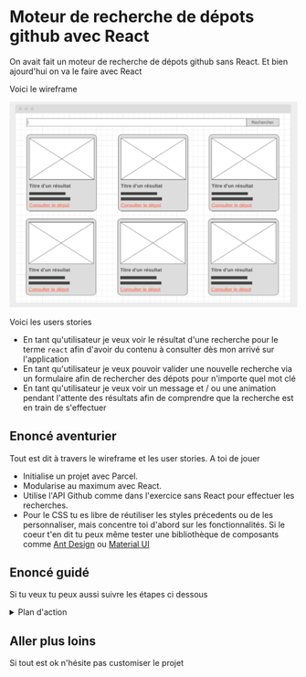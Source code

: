 # Moteur de recherche de dépots github avec React

On avait fait un moteur de recherche de dépots github sans React. Et bien ajourd'hui on va le faire avec React

Voici le wireframe

![Wireframe](./wireframe.png)

Voici les users stories

- En tant qu'utilisateur je veux voir le résultat d'une recherche pour le terme `react` afin d'avoir du contenu à consulter dès mon arrivé sur l'application
- En tant qu'utilisateur je veux pouvoir valider une nouvelle recherche via un formulaire afin de rechercher des dépots pour n'importe quel mot clé
- En tant qu'utilisateur je veux voir un message et / ou une animation pendant l'attente des résultats afin de comprendre que la recherche est en train de s'effectuer

## Enoncé aventurier

Tout est dit à travers le wireframe et les user stories. A toi de jouer

- Initialise un projet avec Parcel.  
- Modularise au maximum avec React.  
- Utilise l'API Github comme dans l'exercice sans React pour effectuer les recherches.
- Pour le CSS tu es libre de réutiliser les styles précedents ou de les personnaliser, mais concentre toi d'abord sur les fonctionnalités. Si le coeur t'en dit tu peux même tester une bibliothèque de composants comme [Ant Design](https://ant.design/) ou [Material UI](https://mui.com/)

## Enoncé guidé

Si tu veux tu peux aussi suivre les étapes ci dessous

<details>
  <summary>Plan d'action</summary>

- Initialise un projet avec Parcel
- Installe React et ReactDOM
- Crée l'index html avec la div pour l'app React et la balise script
- Crée ton point d'entrée JS et fais-y le rendu d'un élement React avec ReactDOM
- Décrit ton interface à travers des composants
  - Un composant `App` qui appelle 2 enfants
    - Un composant `Form` pour le formulaire de recherche
    - Un composant `Results` pour la liste des cartes de résultats qui appelle plusieurs fois un composant enfant
      - `Card` pour le détail d'un résultat
- Commence par étoffer de manière statique la structure de chaque composant
- Ajoute des props à ton composant `Card` pour pouvoir configurer le titre, l'image, la description et le lien
- Passe des valeurs en dur à ces props depuis le composant Results pour voir si ça configure bien tes `Card`
- Reprend le fichier de data de l'exercice précédent avec la liste des dépots
- Importe ces data dans le composants App et fait en sorte de passer la liste des dépots en props avec `Results`
- Remplace tes appels à `Card` en dur par une utilisation de `map` dans `Resuls` pour décrire une liste de dépots à partir des data reçues en props
- Initialise un state dans `App` qui représente la liste des dépots
- Intialement la liste doit être vide donc assigne lui un tableau vide
- Passe ce state en props à `Results` à la place de tes data, on doit donc voir une liste vide de résultat pour l'instant
- Pose un `useEffect` dans `App` pour déclencher un effet au rendu initial (donc avec un tableau vide en deuxième argument)
- Dans cet effet déclenche un appel à l'api github pour le terme `react`
- Au retour de l'api modifie ton state pour y ranger la liste des dépots obtenu
- Test, à ce stade tu dois voir les résultats pour React dans ton interface

Prends le temps de fêter ta victoire, la première user story est complété avec brio

Pour la seconde

- Fais en sorte de déclencher un appel à l'api à la soumission du formulaire
- N'oublie pas d'êmpecher la soumission par défaut du formulaire
- Au retour de l'api modifie toujours le même state avec la liste des résultats obtenus
- Test, tu dois voir les résultat de la recherche dans ton interface

Pour la dernière user story

- Initialise un nouveau state dans `App` qui représente l'état de chargement (vrai ou faux)
- Initialise-le à faux
- Dans ta/tes fonctions qui déclenchent un appel à l'api, passe ton state de chargement à `true` avant de lancer les appel à l'api
- Toujours dans ta/tes fonction qui déclenchent un appel à l'api, passe ton state de chargement à `false` après le retour de l'api
- Fais un affichage conditionnel avec l'opérateur `&&` dans tes élements React pour afficher un paragraphe `Veuillez patienter` quand la valeur du state de chargement est vraie


</details>

## Aller plus loins

Si tout est ok n'hésite pas customiser le projet